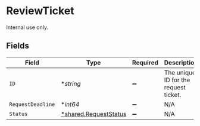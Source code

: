 # ReviewTicket

Internal use only.


## Fields

| Field                                                                | Type                                                                 | Required                                                             | Description                                                          | Example                                                              |
| -------------------------------------------------------------------- | -------------------------------------------------------------------- | -------------------------------------------------------------------- | -------------------------------------------------------------------- | -------------------------------------------------------------------- |
| `ID`                                                                 | **string*                                                            | :heavy_minus_sign:                                                   | The unique ID for the request ticket.                                | 2d34a56                                                              |
| `RequestDeadline`                                                    | **int64*                                                             | :heavy_minus_sign:                                                   | N/A                                                                  | 1627955971268                                                        |
| `Status`                                                             | [*shared.RequestStatus](../../../pkg/models/shared/requeststatus.md) | :heavy_minus_sign:                                                   | N/A                                                                  |                                                                      |